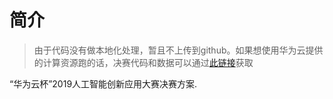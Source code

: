 # 简介

>  由于代码没有做本地化处理，暂且不上传到github。如果想使用华为云提供的计算资源跑的话，决赛代码和数据可以通过[此链接](https://www.baidu.com)获取

“华为云杯”2019人工智能创新应用大赛决赛方案.

